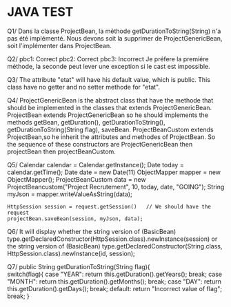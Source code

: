 # JAVA TEST

Q1/ Dans la classe ProjectBean, la méthode getDurationToString(String) n'a pas été implémenté. Nous devons soit la supprimer de ProjectGenericBean, soit l'implémenter dans ProjectBean.

Q2/ pbc1: Correct
    pbc2: Correct
    pbc3: Incorrect
Je préfere la premiére méthode, la seconde peut lever une exception si le cast est impossible.

Q3/ The attribute "etat" will have his default value, which is public. This class have no getter and no setter methode for "etat".

Q4/ ProjectGenericBean is the abstract class that have the methode that should be implemented in the classes that extends ProjectGenericBean.
    ProjectBean extends ProjectGenericBean so he should implements the methods getBean, getDuration(), getDurationToString(), getDurationToString(String       flag), saveBean.
    ProjectBeanCustom extends ProjectBean,so he inherit the attributes and methodes of ProjectBean.
    So the sequence of these constructors are ProjectGenericBean then projectBean then projectBeanCustom.
    
Q5/ Calendar calendar = Calendar.getInstance();
    Date today = calendar.getTime();
    Date date = new Date(11)
    ObjectMapper mapper = new ObjectMapper();
    ProjectBeanCustom data = new ProjectBeancustom("Project Recrutement", 10, today, date, "GOING");
    String myJson = mapper.writeValueAsString(data);

    HttpSession session = request.getSession()   // We should have the request
    projectBean.saveBean(session, myJson, data);
    
Q6/ It will display whether the string version of (BasicBean) type.getDeclaredConstructor(HttpSession.class).newInstance(session) or the string version of     (BasicBean) type.getDeclaredConstructor(String.class, HttpSession.class).newInstance(id, session);

Q7/ public String getDurationToString(String flag){    
      switch(flag){
          case "YEAR":
              return this.getDuration().getYears();
              break;
          case "MONTH":
              return this.getDuration().getMonths();
              break;
          case "DAY":
              return this.getDuration().getDays();
              break;
          default:
              return "Incorrect value of flag";
              break;
  }
